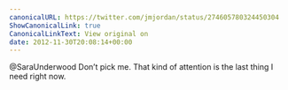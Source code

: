 ```yaml
---
canonicalURL: https://twitter.com/jmjordan/status/274605780324450304
ShowCanonicalLink: true
CanonicalLinkText: View original on
date: 2012-11-30T20:08:14+00:00
---
```

@SaraUnderwood Don’t pick me. That kind of attention is the last thing I need right now.